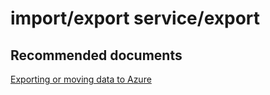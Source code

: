 <properties
	pageTitle="import/export service/export"
	description="import/export service/export"
	service="microsoft.sql"
	resource="servers"
	authors="aashu"
	displayOrder=""
	selfHelpType="generic"
	supportTopicIds="31980417"
	resourceTags=""
	productPesIds="13491"
	cloudEnvironments="public"
/>

# import/export service/export

## **Recommended documents**
[Exporting or moving data to Azure](https://azure.microsoft.com/documentation/articles/sql-database-troubleshoot-moving-data/)
